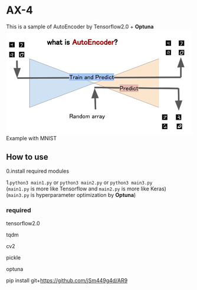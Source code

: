 # AX-4
This is a sample of AutoEncoder by Tensorflow2.0 + **Optuna**
![AE](https://github.com/jSm449g4d/AX-4/blob/master/assets/AE.png)
Example with MNIST

## How to use
0.install required modules

1.`python3 main1.py` or `python3 main2.py` or `python3 main3.py`<br>
  (`main1.py` is more like Tensorflow and `main2.py` is more like Keras)<br>
  (`main3.py` is hyperparameter optimization by **Optuna**)

### required
tensorflow2.0

tqdm

cv2

pickle

optuna

pip install git+https://github.com/jSm449g4d/AR9

